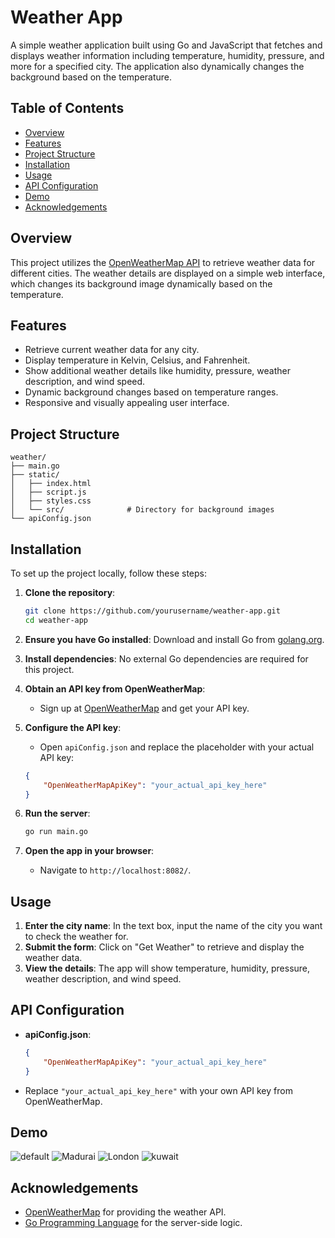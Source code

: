 # Weather App

A simple weather application built using Go and JavaScript that fetches and displays weather information including temperature, humidity, pressure, and more for a specified city. The application also dynamically changes the background based on the temperature.

## Table of Contents

- [Overview](#overview)
- [Features](#features)
- [Project Structure](#project-structure)
- [Installation](#installation)
- [Usage](#usage)
- [API Configuration](#api-configuration)
- [Demo](#demo)
- [Acknowledgements](#acknowledgements)

## Overview

This project utilizes the [OpenWeatherMap API](https://openweathermap.org/api) to retrieve weather data for different cities. The weather details are displayed on a simple web interface, which changes its background image dynamically based on the temperature.

## Features

- Retrieve current weather data for any city.
- Display temperature in Kelvin, Celsius, and Fahrenheit.
- Show additional weather details like humidity, pressure, weather description, and wind speed.
- Dynamic background changes based on temperature ranges.
- Responsive and visually appealing user interface.

## Project Structure

```
weather/
├── main.go              
├── static/
│   ├── index.html      
│   ├── script.js       
│   ├── styles.css        
│   └── src/              # Directory for background images
└── apiConfig.json       
```

## Installation

To set up the project locally, follow these steps:

1. **Clone the repository**:
    ```bash
    git clone https://github.com/yourusername/weather-app.git
    cd weather-app
    ```

2. **Ensure you have Go installed**: Download and install Go from [golang.org](https://golang.org/).

3. **Install dependencies**: No external Go dependencies are required for this project.

4. **Obtain an API key from OpenWeatherMap**:
    - Sign up at [OpenWeatherMap](https://openweathermap.org/) and get your API key.

5. **Configure the API key**:
    - Open `apiConfig.json` and replace the placeholder with your actual API key:
    ```json
    {
        "OpenWeatherMapApiKey": "your_actual_api_key_here"
    }
    ```

6. **Run the server**:
    ```bash
    go run main.go
    ```

7. **Open the app in your browser**:
    - Navigate to `http://localhost:8082/`.

## Usage

1. **Enter the city name**: In the text box, input the name of the city you want to check the weather for.
2. **Submit the form**: Click on "Get Weather" to retrieve and display the weather data.
3. **View the details**: The app will show temperature, humidity, pressure, weather description, and wind speed.

## API Configuration

- **apiConfig.json**:
  ```json
  {
      "OpenWeatherMapApiKey": "your_actual_api_key_here"
  }
  ```

- Replace `"your_actual_api_key_here"` with your own API key from OpenWeatherMap.

## Demo
![default](https://github.com/poornima2330/Weather/assets/113591982/3335a616-11a2-4c1e-a525-92e3635c8d09)
![Madurai](https://github.com/poornima2330/Weather/assets/113591982/909396b6-909f-4847-bf3a-15e3ec3db940)
![London](https://github.com/poornima2330/Weather/assets/113591982/9e33477f-fe11-4ff2-a7de-70d24f2f535a)
![kuwait](https://github.com/poornima2330/Weather/assets/113591982/d3afc57a-56ed-450f-9822-5a3889096fac)


## Acknowledgements

- [OpenWeatherMap](https://openweathermap.org/) for providing the weather API.
- [Go Programming Language](https://golang.org/) for the server-side logic.
